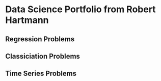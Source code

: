 # Data Science Portfolio from Robert Hartmann

## Regression Problems

## Classiciation Problems

## Time Series Problems
